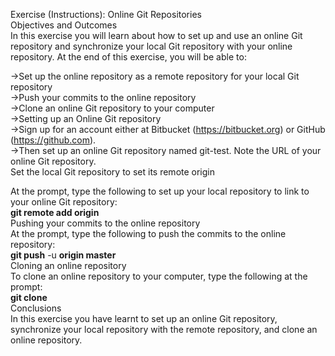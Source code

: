 Exercise (Instructions): Online Git Repositories                                                                                         
Objectives and Outcomes                                                                                                                  
In this exercise you will learn about how to set up and use an online Git repository and
synchronize your local Git repository with your online repository. At the end of this exercise, you will be able to:                        

->Set up the online repository as a remote repository for your local Git repository                                                     
->Push your commits to the online repository                                                                                             
->Clone an online Git repository to your computer                                                                                       
->Setting up an Online Git repository                                                                                                   
->Sign up for an account either at Bitbucket (https://bitbucket.org) or GitHub (https://github.com).                                     
->Then set up an online Git repository named git-test. Note the URL of your online Git repository.                                       
Set the local Git repository to set its remote origin                                                                                    

At the prompt, type the following to set up your local repository to link to your online Git repository:                                 
**git remote add origin** <repository url>                                                                                               
Pushing your commits to the online repository                                                                                           
At the prompt, type the following to push the commits to the online repository:                                                         
**git push** -u **origin master**                                                                                                       
Cloning an online repository                                                                                                             
To clone an online repository to your computer, type the following at the prompt:                                                       
**git clone** <repositoryurl>                                                                                                           
Conclusions                                                                                                                             
In this exercise you have learnt to set up an online Git repository, synchronize your local repository with the remote repository, and clone an online repository.

